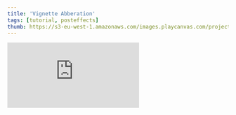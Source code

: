 ```yaml
---
title: 'Vignette Abberation'
tags: [tutorial, posteffects]
thumb: https://s3-eu-west-1.amazonaws.com/images.playcanvas.com/projects/12/440854/0F743E-image-75.jpg
---
```


<div className="iframe-container">
    <iframe loading="lazy" src="https://playcanv.as/p/UwEmhiJf/" title="Vignette Abberation" webkitallowfullscreen="true" mozallowfullscreen="true" allow="autoplay" allowfullscreen="true" allowvr="" scrolling="no" frameborder="0" />
</div>
